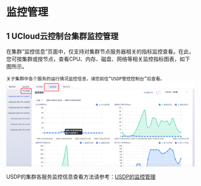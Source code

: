 # 监控管理

## 1 UCloud云控制台集群监控管理

在集群“监控信息”页面中，仅支持对集群节点服务器相关的指标监控查看。在此，您可按集群或按节点，查看CPU、内存、磁盘、网络等相关监控指标图表，如下图所示。
    
``关于集群中各个服务的运行情况监控信息，请您前往“USDP管控控制台”后查看。``
![](/images/监控.png)
 

USDP的集群各服务监控信息查看方法请参考：[USDP的监控管理](http://usdp.cn-bj.ufileos.com/USDP%E7%94%A8%E6%88%B7%E6%89%8B%E5%86%8C-%E7%9B%91%E6%8E%A7%E7%AE%A1%E7%90%86.pdf)
